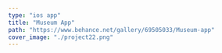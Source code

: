 ```yaml
---
type: "ios app"
title: "Museum App"
path: "https://www.behance.net/gallery/69505033/Museum-app"
cover_image: "./project22.png"
---
```

